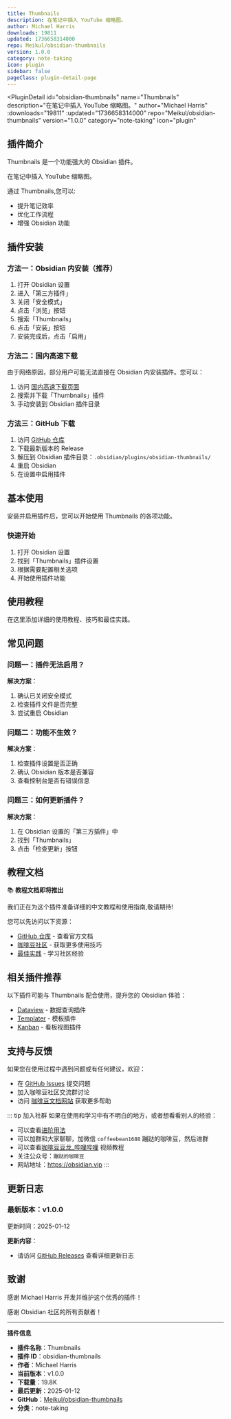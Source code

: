 ```yaml
---
title: Thumbnails
description: 在笔记中插入 YouTube 缩略图。
author: Michael Harris
downloads: 19811
updated: 1736658314000
repo: Meikul/obsidian-thumbnails
version: 1.0.0
category: note-taking
icon: plugin
sidebar: false
pageClass: plugin-detail-page
---
```


<PluginDetail
  id="obsidian-thumbnails"
  name="Thumbnails"
  description="在笔记中插入 YouTube 缩略图。"
  author="Michael Harris"
  :downloads="19811"
  :updated="1736658314000"
  repo="Meikul/obsidian-thumbnails"
  version="1.0.0"
  category="note-taking"
  icon="plugin"
>

<!-- AUTO_GENERATED_START -->
## 插件简介

Thumbnails 是一个功能强大的 Obsidian 插件。

在笔记中插入 YouTube 缩略图。

通过 Thumbnails,您可以:

- 提升笔记效率
- 优化工作流程
- 增强 Obsidian 功能

<!-- AUTO_GENERATED_END -->

<!-- AUTO_GENERATED_START -->
## 插件安装

### 方法一：Obsidian 内安装（推荐）

1. 打开 Obsidian 设置
2. 进入「第三方插件」
3. 关闭「安全模式」
4. 点击「浏览」按钮
5. 搜索「Thumbnails」
6. 点击「安装」按钮
7. 安装完成后，点击「启用」

### 方法二：国内高速下载

由于网络原因，部分用户可能无法直接在 Obsidian 内安装插件。您可以：

1. 访问 [国内高速下载页面](/zh/documentation/obsidian-plugins-download.html)
2. 搜索并下载「Thumbnails」插件
3. 手动安装到 Obsidian 插件目录

### 方法三：GitHub 下载

1. 访问 [GitHub 仓库](https://github.com/Meikul/obsidian-thumbnails)
2. 下载最新版本的 Release
3. 解压到 Obsidian 插件目录：`.obsidian/plugins/obsidian-thumbnails/`
4. 重启 Obsidian
5. 在设置中启用插件

## 基本使用

安装并启用插件后，您可以开始使用 Thumbnails 的各项功能。

### 快速开始

1. 打开 Obsidian 设置
2. 找到「Thumbnails」插件设置
3. 根据需要配置相关选项
4. 开始使用插件功能

<!-- AUTO_GENERATED_END -->

<!-- CUSTOM_CONTENT_START:tutorial -->
## 使用教程

在这里添加详细的使用教程、技巧和最佳实践。

<!-- CUSTOM_CONTENT_END:tutorial -->

<!-- SHARED_CONTENT_START -->
## 常见问题

### 问题一：插件无法启用？

**解决方案**：
1. 确认已关闭安全模式
2. 检查插件文件是否完整
3. 尝试重启 Obsidian

### 问题二：功能不生效？

**解决方案**：
1. 检查插件设置是否正确
2. 确认 Obsidian 版本是否兼容
3. 查看控制台是否有错误信息

### 问题三：如何更新插件？

**解决方案**：
1. 在 Obsidian 设置的「第三方插件」中
2. 找到「Thumbnails」
3. 点击「检查更新」按钮

## 教程文档

📚 **教程文档即将推出**

我们正在为这个插件准备详细的中文教程和使用指南,敬请期待!

您可以先访问以下资源：
- [GitHub 仓库](https://github.com/Meikul/obsidian-thumbnails) - 查看官方文档
- [咖啡豆社区](/zh/bases/) - 获取更多使用技巧
- [最佳实践](/zh/best-practices/) - 学习社区经验

## 相关插件推荐

以下插件可能与 Thumbnails 配合使用，提升您的 Obsidian 体验：

- [Dataview](/zh/plugins/dataview.html) - 数据查询插件
- [Templater](/zh/plugins/templater-obsidian.html) - 模板插件
- [Kanban](/zh/plugins/obsidian-kanban.html) - 看板视图插件

## 支持与反馈

如果您在使用过程中遇到问题或有任何建议，欢迎：

- 在 [GitHub Issues](https://github.com/Meikul/obsidian-thumbnails/issues) 提交问题
- 加入咖啡豆社区交流群讨论
- 访问 [咖啡豆文档网站](https://obsidian.vip) 获取更多帮助

::: tip 加入社群
如果在使用和学习中有不明白的地方，或者想看看别人的经验：
- 可以查看[进阶用法](/zh/advanced)
- 可以加群和大家聊聊，加微信 `coffeebean1688` 蹦跶的咖啡豆，然后进群
- 可以查看[咖啡豆豆龙_哔哩哔哩](https://space.bilibili.com/618777356) 视频教程
- 关注公众号：`蹦跶的咖啡豆`
- 网站地址：https://obsidian.vip
:::
<!-- SHARED_CONTENT_END -->

<!-- AUTO_GENERATED_START -->
## 更新日志

### 最新版本：v1.0.0

更新时间：2025-01-12

**更新内容**：
- 请访问 [GitHub Releases](https://github.com/Meikul/obsidian-thumbnails/releases) 查看详细更新日志

## 致谢

感谢 Michael Harris 开发并维护这个优秀的插件！

感谢 Obsidian 社区的所有贡献者！

---

**插件信息**
- **插件名称**：Thumbnails
- **插件 ID**：obsidian-thumbnails
- **作者**：Michael Harris
- **当前版本**：v1.0.0
- **下载量**：19.8K
- **最后更新**：2025-01-12
- **GitHub**：[Meikul/obsidian-thumbnails](https://github.com/Meikul/obsidian-thumbnails)
- **分类**：note-taking
<!-- AUTO_GENERATED_END -->

</PluginDetail>

